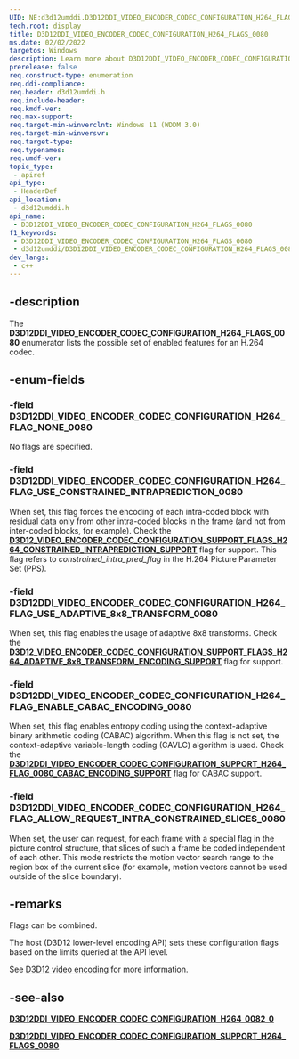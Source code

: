 ```yaml
---
UID: NE:d3d12umddi.D3D12DDI_VIDEO_ENCODER_CODEC_CONFIGURATION_H264_FLAGS_0080
tech.root: display
title: D3D12DDI_VIDEO_ENCODER_CODEC_CONFIGURATION_H264_FLAGS_0080
ms.date: 02/02/2022
targetos: Windows
description: Learn more about D3D12DDI_VIDEO_ENCODER_CODEC_CONFIGURATION_H264_FLAGS_0080.
prerelease: false
req.construct-type: enumeration
req.ddi-compliance: 
req.header: d3d12umddi.h
req.include-header: 
req.kmdf-ver: 
req.max-support: 
req.target-min-winverclnt: Windows 11 (WDDM 3.0)
req.target-min-winversvr: 
req.target-type: 
req.typenames: 
req.umdf-ver: 
topic_type:
 - apiref
api_type:
 - HeaderDef
api_location:
 - d3d12umddi.h
api_name:
 - D3D12DDI_VIDEO_ENCODER_CODEC_CONFIGURATION_H264_FLAGS_0080
f1_keywords:
 - D3D12DDI_VIDEO_ENCODER_CODEC_CONFIGURATION_H264_FLAGS_0080
 - d3d12umddi/D3D12DDI_VIDEO_ENCODER_CODEC_CONFIGURATION_H264_FLAGS_0080
dev_langs:
 - c++
---
```


## -description

The **D3D12DDI_VIDEO_ENCODER_CODEC_CONFIGURATION_H264_FLAGS_0080** enumerator lists the possible set of enabled features for an H.264 codec.

## -enum-fields

### -field D3D12DDI_VIDEO_ENCODER_CODEC_CONFIGURATION_H264_FLAG_NONE_0080

No flags are specified.

### -field D3D12DDI_VIDEO_ENCODER_CODEC_CONFIGURATION_H264_FLAG_USE_CONSTRAINED_INTRAPREDICTION_0080

When set, this flag forces the encoding of each intra-coded block with residual data only from other intra-coded blocks in the frame (and not from inter-coded blocks, for example). Check the [**D3D12_VIDEO_ENCODER_CODEC_CONFIGURATION_SUPPORT_FLAGS_H264_CONSTRAINED_INTRAPREDICTION_SUPPORT**](ne-d3d12umddi-d3d12ddi_video_encoder_codec_configuration_support_h264_flags_0080.md) flag for support. This flag refers to *constrained_intra_pred_flag* in the H.264 Picture Parameter Set (PPS).

### -field D3D12DDI_VIDEO_ENCODER_CODEC_CONFIGURATION_H264_FLAG_USE_ADAPTIVE_8x8_TRANSFORM_0080

When set, this flag enables the usage of adaptive 8x8 transforms. Check the [**D3D12_VIDEO_ENCODER_CODEC_CONFIGURATION_SUPPORT_FLAGS_H264_ADAPTIVE_8x8_TRANSFORM_ENCODING_SUPPORT**](ne-d3d12umddi-d3d12ddi_video_encoder_codec_configuration_support_h264_flags_0080.md) flag for support.

### -field D3D12DDI_VIDEO_ENCODER_CODEC_CONFIGURATION_H264_FLAG_ENABLE_CABAC_ENCODING_0080

When set, this flag enables entropy coding using the context-adaptive binary arithmetic coding (CABAC) algorithm. When this flag is not set, the context-adaptive variable-length coding (CAVLC) algorithm is used. Check the [**D3D12DDI_VIDEO_ENCODER_CODEC_CONFIGURATION_SUPPORT_H264_FLAG_0080_CABAC_ENCODING_SUPPORT**](ne-d3d12umddi-d3d12ddi_video_encoder_codec_configuration_support_h264_flags_0080.md) flag for CABAC support.

### -field D3D12DDI_VIDEO_ENCODER_CODEC_CONFIGURATION_H264_FLAG_ALLOW_REQUEST_INTRA_CONSTRAINED_SLICES_0080

When set, the user can request, for each frame with a special flag in the picture control structure, that slices of such a frame be coded independent of each other. This mode restricts the motion vector search range to the region box of the current slice (for example, motion vectors cannot be used outside of the slice boundary).

## -remarks

Flags can be combined.

The host (D3D12 lower-level encoding API) sets these configuration flags based on the limits queried at the API level.

See [D3D12 video encoding](/windows-hardware/drivers/display/video-encoding-d3d12.md) for more information.

## -see-also

[**D3D12DDI_VIDEO_ENCODER_CODEC_CONFIGURATION_H264_0082_0**](ns-d3d12umddi-d3d12ddi_video_encoder_codec_configuration_h264_0080_2.md)

[**D3D12DDI_VIDEO_ENCODER_CODEC_CONFIGURATION_SUPPORT_H264_FLAGS_0080**](ne-d3d12umddi-d3d12ddi_video_encoder_codec_configuration_support_h264_flags_0080.md)
